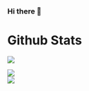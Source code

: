 ### Hi there 👋

# Github Stats

![](https://github-readme-stats.vercel.app/api?username=navdeep22&show_icons=true&theme=transparent)

![](https://github-readme-streak-stats.herokuapp.com/?user=navdeep22&theme=transparent&hide_border=true)<br/>
![](https://github-readme-stats.vercel.app/api/top-langs/?username=navdeep22&theme=transparent&hide_border=true&include_all_commits=false&count_private=true&layout=compact)



<!--
**navdeep22/navdeep22** is a ✨ _special_ ✨ repository because its `README.md` (this file) appears on your GitHub profile.

Here are some ideas to get you started:

- 🔭 I’m currently working on ...
- 🌱 I’m currently learning ...
- 👯 I’m looking to collaborate on ...
- 🤔 I’m looking for help with ...
- 💬 Ask me about ...
- 📫 How to reach me: ...
- 😄 Pronouns: ...
- ⚡ Fun fact: ...
-->
